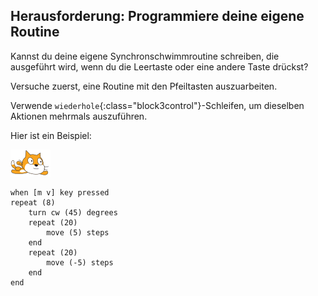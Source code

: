## Herausforderung: Programmiere deine eigene Routine

Kannst du deine eigene Synchronschwimmroutine schreiben, die ausgeführt wird, wenn du die Leertaste oder eine andere Taste drückst?

Versuche zuerst, eine Routine mit den Pfeiltasten auszuarbeiten.

Verwende `wiederhole`{:class="block3control"}-Schleifen, um dieselben Aktionen mehrmals auszuführen.

Hier ist ein Beispiel:

![Schwimmer Figur](images/swimmer-sprite.png)

```blocks3
when [m v] key pressed
repeat (8)
	turn cw (45) degrees
	repeat (20)
		move (5) steps
	end
	repeat (20)
		move (-5) steps
	end
end
```

